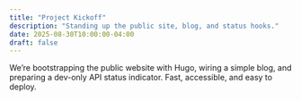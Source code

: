 ```yaml
---
title: "Project Kickoff"
description: "Standing up the public site, blog, and status hooks."
date: 2025-08-30T10:00:00-04:00
draft: false
---
```

We’re bootstrapping the public website with Hugo, wiring a simple blog, and preparing a dev-only API status indicator. Fast, accessible, and easy to deploy.
